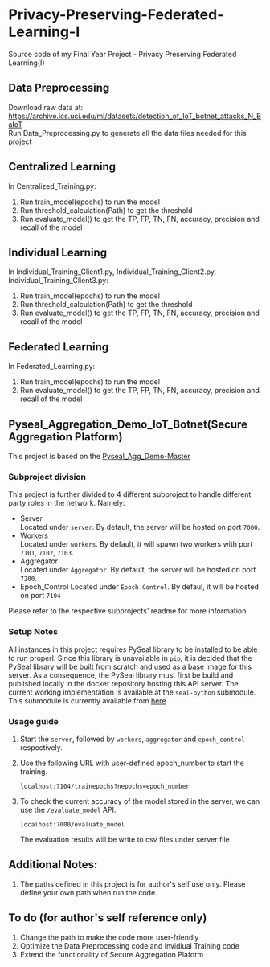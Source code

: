 # Privacy-Preserving-Federated-Learning-I
Source code of my Final Year Project - Privacy Preserving Federated Learning(I)

## Data Preprocessing
Download raw data at: https://archive.ics.uci.edu/ml/datasets/detection_of_IoT_botnet_attacks_N_BaIoT  
Run Data_Preprocessing.py to generate all the data files needed for this project

## Centralized Learning
In Centralized_Training.py: 
1. Run train_model(epochs) to run the model
2. Run threshold_calculation(Path) to get the threshold
3. Run evaluate_model() to get the TP, FP, TN, FN, accuracy, precision and recall of the model

## Individual Learning
In Individual_Training_Client1.py, Individual_Training_Client2.py, Individual_Training_Client3.py: 
1. Run train_model(epochs) to run the model
2. Run threshold_calculation(Path) to get the threshold
3. Run evaluate_model() to get the TP, FP, TN, FN, accuracy, precision and recall of the model

## Federated Learning
In Federated_Learning.py:
1. Run train_model(epochs) to run the model
2. Run evaluate_model() to get the TP, FP, TN, FN, accuracy, precision and recall of the model

## Pyseal_Aggregation_Demo_IoT_Botnet(Secure Aggregation Platform)
This project is based on the [Pyseal_Agg_Demo-Master](https://github.com/wangyingwwyy/Privacy-Preserving-Federated-Learning-I/tree/master/PySEAL_Agg_Demo-master/PySEAL_Agg_Demo-master)

### Subproject division

This project is further divided to 4 different subproject to handle different party roles in the network. Namely: 
*   Server  
    Located under `server`. By default, the server will be hosted on port `7000`.
*   Workers  
    Located under `workers`. By default, it will spawn two workers with port `7101`,  `7102`, `7103`. 
*   Aggregator  
    Located under `Aggregator`. By default, the server will be hosted on port `7200`.
*   Epoch_Control
    Located under `Epoch Control`. By defaul, it will be hosted on port `7104`
    
Please refer to the respective subprojects' readme for more information. 

### Setup Notes

All instances in this project requires PySeal library to be installed to be able to run properl. Since this library is unavailable in `pip`, 
it is decided that the PySeal library will be built from scratch and used as a base image for this server. 
As a consequence, the PySeal library must first be build and published locally in the docker repository hosting this API server. 
The current working implementation is available at the `seal-python` submodule. This submodule is currently available from [here](https://github.com/hanstananda/SEAL-Python)

### Usage guide 
1.  Start the `server`, followed by `workers`, `aggregator` and  `epoch_control` respectively. 
2.  Use the following URL with user-defined epoch_number to start the training.
    ```
    localhost:7104/trainepochs?nepochs=epoch_number
    ```

3.  To check the current accuracy of the model stored in the server, we can use the `/evaluate_model` API. 
    ```
    localhost:7000/evaluate_model
    ```
    The evaluation results will be write to csv files under server file
    
## Additional Notes:
1. The paths defined in this project is for author's self use only. Please define your own path when run the code. 


## To do (for author's self reference only)
1. Change the path to make the code more user-friendly
2. Optimize the Data Preprocessing code and Invidiual Training code
3. Extend the functionality of Secure Aggregation Plaform
